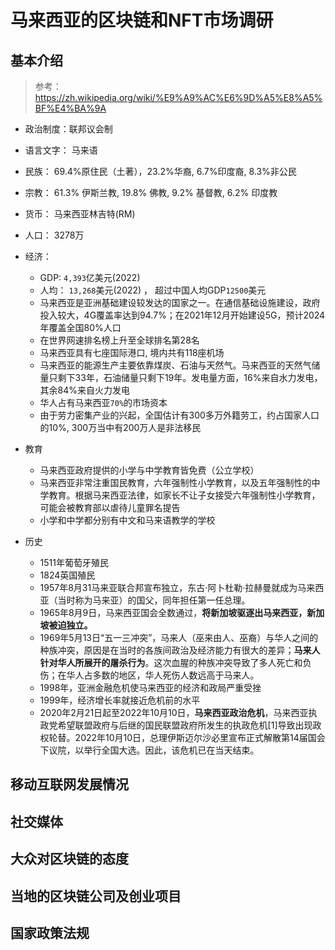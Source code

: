 # 马来西亚的区块链和NFT市场调研

## 基本介绍

> 参考： https://zh.wikipedia.org/wiki/%E9%A9%AC%E6%9D%A5%E8%A5%BF%E4%BA%9A

- 政治制度：联邦议会制
- 语言文字： 马来语
- 民族： 69.4%原住民（土著），23.2%华裔, 6.7%印度裔, 8.3%非公民
- 宗教： 61.3% 伊斯兰教, 19.8% 佛教, 9.2% 基督教,  6.2% 印度教
- 货币： 马来西亚林吉特(RM)
- 人口： 3278万
- 经济：
  - GDP: `4,393`亿美元(2022)
  - 人均： `13,268`美元(2022) ， 超过中国人均GDP`12500`美元
  - 马来西亚是亚洲基础建设较发达的国家之一。在通信基础设施建设，政府投入较大，4G覆盖率达到94.7%；在2021年12月开始建设5G，预计2024年覆盖全国80%人口
  - 在世界网速排名榜上升至全球排名第28名
  - 马来西亚具有七座国际港口, 境内共有118座机场
  - 马来西亚的能源生产主要依靠煤炭、石油与天然气。马来西亚的天然气储量只剩下33年，石油储量只剩下19年。发电量方面，16%来自水力发电，其余84%来自火力发电
  - 华人占有马来西亚`70%`的市场资本
  - 由于劳力密集产业的兴起，全国估计有300多万外籍劳工，约占国家人口的10%, 300万当中有200万人是非法移民

- 教育
  - 马来西亚政府提供的小学与中学教育皆免费（公立学校）
  - 马来西亚非常注重国民教育，六年强制性小学教育，以及五年强制性的中学教育。根据马来西亚法律，如家长不让子女接受六年强制性小学教育，可能会被教育部以虐待儿童罪名提告
  - 小学和中学都分别有中文和马来语教学的学校
- 历史
  - 1511年葡萄牙殖民
  - 1824英国殖民
  - 1957年8月31马来亚联合邦宣布独立，东古·阿卜杜勒·拉赫曼就成为马来西亚（当时称为马来亚）的国父，同年担任第一任总理。
  - 1965年8月9日，马来西亚国会全数通过，**将新加坡驱逐出马来西亚，新加坡被迫独立。**
  - 1969年5月13日“五一三冲突”，马来人（巫来由人、巫裔）与华人之间的种族冲突，原因是在当时的各族间政治及经济能力有很大的差异；**马来人针对华人所展开的屠杀行为**。这次血腥的种族冲突导致了多人死亡和负伤；在华人占多数的地区，华人死伤人数远高于马来人。
  - 1998年，亚洲金融危机使马来西亚的经济和政局严重受挫
  - 1999年，经济增长率就接近危机前的水平
  - 2020年2月21日起至2022年10月10日，**马来西亚政治危机**，马来西亚执政党希望联盟政府与后继的国民联盟政府所发生的执政危机[1]导致出现政权轮替。2022年10月10日，总理伊斯迈尔沙必里宣布正式解散第14届国会下议院，以举行全国大选。因此，该危机已在当天结束。

## 移动互联网发展情况

## 社交媒体

## 大众对区块链的态度

## 当地的区块链公司及创业项目

## 国家政策法规


